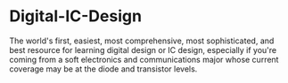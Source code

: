 # Digital-IC-Design
The world's first, easiest, most comprehensive, most sophisticated, and best resource for learning digital design or IC design, especially if you're coming from a soft electronics and communications major whose current coverage may be at the diode and transistor levels.
